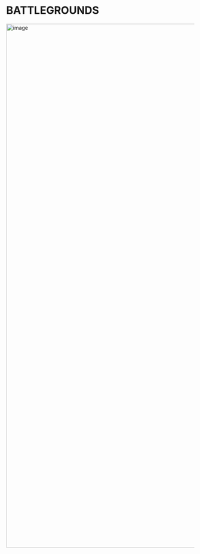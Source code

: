 <h1>BATTLEGROUNDS</h1>

<img width="1401" alt="image" src="https://user-images.githubusercontent.com/106523012/187068946-26c173dd-a977-4ea6-94c5-4244b4300c27.png">
